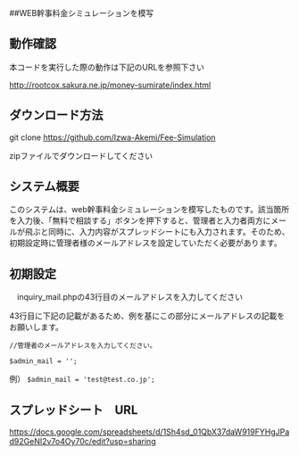 ##WEB幹事料金シミュレーションを模写
## 動作確認
本コードを実行した際の動作は下記のURLを参照下さい

http://rootcox.sakura.ne.jp/money-sumirate/index.html

## ダウンロード方法

git clone https://github.com/Izwa-Akemi/Fee-Simulation

zipファイルでダウンロードしてください
## システム概要
このシステムは、web幹事料金シミュレーションを模写したものです。該当箇所を入力後、「無料で相談する」ボタンを押下すると、管理者と入力者両方にメールが飛ぶと同時に、入力内容がスプレッドシートにも入力されます。そのため、初期設定時に管理者様のメールアドレスを設定していただく必要があります。　　
## 初期設定
　inquiry_mail.phpの43行目のメールアドレスを入力してください
 
 43行目に下記の記載があるため、例を基にこの部分にメールアドレスの記載をお願いします。
 
 `//管理者のメールアドレスを入力してください。`  
  
  `$admin_mail = '';`  
  
  例） `$admin_mail = 'test@test.co.jp';`  


## スプレッドシート　URL
https://docs.google.com/spreadsheets/d/1Sh4sd_01QbX37daW919FYHgJPad92GeNI2v7o4Oy70c/edit?usp=sharing

